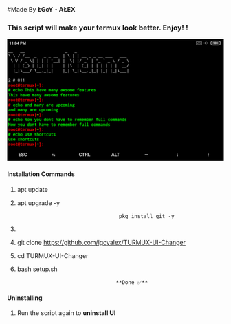  #Made By **ŁGcY・AŁEX**
### This script will make your termux look better. Enjoy! ! 
![logo](logo.png)
#### Installation Commands


1.  apt update


2. apt upgrade -y


                                        pkg install git -y
3.


4.  git clone https://github.com/lgcyalex/TURMUX-UI-Changer

5.  cd TURMUX-UI-Changer

6.  bash setup.sh

                                        **Done ✅**


#### Uninstalling
1. Run the script again to **uninstall UI**
